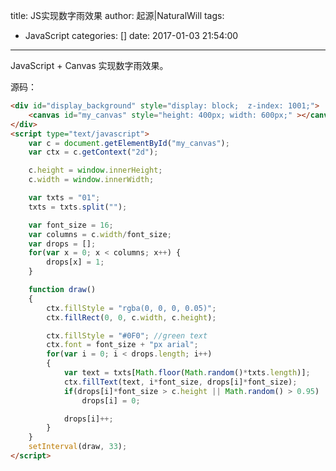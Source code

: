 title: JS实现数字雨效果
author: 起源|NaturalWill
tags:
  - JavaScript
categories: []
date: 2017-01-03 21:54:00
---
JavaScript + Canvas 实现数字雨效果。

<div id="display_background" style="display: block;  z-index: 1001;">
    <canvas id="my_canvas" style="height: 400px; width: 600px;" ></canvas>
</div>
<script type="text/javascript">
    var c = document.getElementById("my_canvas");
    var ctx = c.getContext("2d");

    c.height = window.innerHeight;
    c.width = window.innerWidth;

    var txts = "01";
    txts = txts.split("");

    var font_size = 16;
    var columns = c.width/font_size;
    var drops = [];
    for(var x = 0; x < columns; x++) {
        drops[x] = 1;
    }

    function draw()
    {
        ctx.fillStyle = "rgba(0, 0, 0, 0.05)";
        ctx.fillRect(0, 0, c.width, c.height);

        ctx.fillStyle = "#0F0"; //green text
        ctx.font = font_size + "px arial";
        for(var i = 0; i < drops.length; i++)
        {
            var text = txts[Math.floor(Math.random()*txts.length)];
            ctx.fillText(text, i*font_size, drops[i]*font_size);
            if(drops[i]*font_size > c.height || Math.random() > 0.95)
                drops[i] = 0;

            drops[i]++;
        }
    }
    setInterval(draw, 33);
</script>


源码：

```html
<div id="display_background" style="display: block;  z-index: 1001;">
    <canvas id="my_canvas" style="height: 400px; width: 600px;" ></canvas>
</div>
<script type="text/javascript">
    var c = document.getElementById("my_canvas");
    var ctx = c.getContext("2d");

    c.height = window.innerHeight;
    c.width = window.innerWidth;

    var txts = "01";
    txts = txts.split("");

    var font_size = 16;
    var columns = c.width/font_size;
    var drops = [];
    for(var x = 0; x < columns; x++) {
        drops[x] = 1;
    }

    function draw()
    {
        ctx.fillStyle = "rgba(0, 0, 0, 0.05)";
        ctx.fillRect(0, 0, c.width, c.height);

        ctx.fillStyle = "#0F0"; //green text
        ctx.font = font_size + "px arial";
        for(var i = 0; i < drops.length; i++)
        {
            var text = txts[Math.floor(Math.random()*txts.length)];
            ctx.fillText(text, i*font_size, drops[i]*font_size);
            if(drops[i]*font_size > c.height || Math.random() > 0.95)
                drops[i] = 0;

            drops[i]++;
        }
    }
    setInterval(draw, 33);
</script>
```